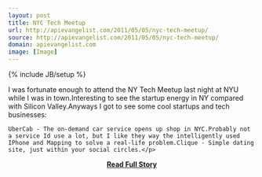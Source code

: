 ```yaml
---
layout: post
title: NYC Tech Meetup
url: http://apievangelist.com/2011/05/05/nyc-tech-meetup/
source: http://apievangelist.com/2011/05/05/nyc-tech-meetup/
domain: apievangelist.com
image: [Image]
---
```

{% include JB/setup %}<p>I was fortunate enough to attend the NY Tech Meetup last night at NYU while I was in town.Interesting to see the startup energy in NY compared with Silicon Valley.Anyways I got to see some cool startups and tech businesses:

	UberCab - The on-demand car service opens up shop in NYC.Probably not a service Id use a lot, but I like they way the intelligently used IPhone and Mapping to solve a real-life problem.Clique - Simple dating site, just within your social circles.</p>
<center><p><a href="http://apievangelist.com/2011/05/05/nyc-tech-meetup/" style='padding:25px; font-sze:18px; font-weight: bold;'>Read Full Story</a></p></center>
